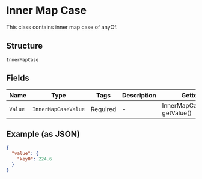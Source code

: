 
# Inner Map Case

This class contains inner map case of anyOf.

## Structure

`InnerMapCase`

## Fields

| Name | Type | Tags | Description | Getter | Setter |
|  --- | --- | --- | --- | --- | --- |
| `Value` | `InnerMapCaseValue` | Required | - | InnerMapCaseValue getValue() | setValue(InnerMapCaseValue value) |

## Example (as JSON)

```json
{
  "value": {
    "key0": 224.6
  }
}
```

